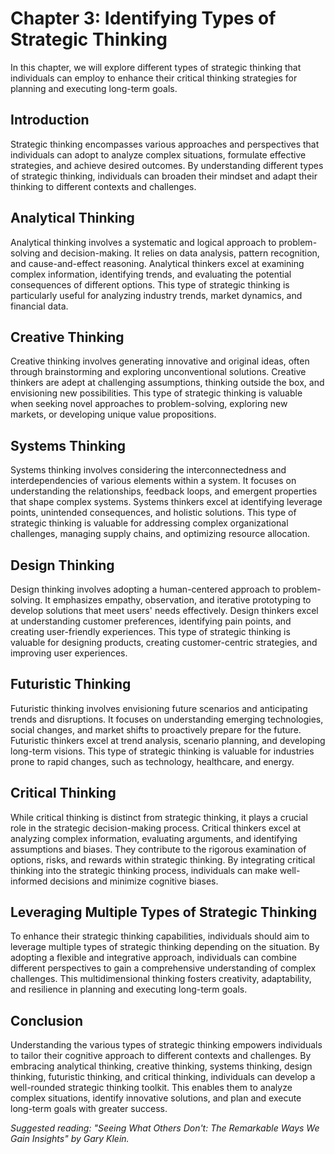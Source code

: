 Chapter 3: Identifying Types of Strategic Thinking
==================================================

In this chapter, we will explore different types of strategic thinking that individuals can employ to enhance their critical thinking strategies for planning and executing long-term goals.

Introduction
------------

Strategic thinking encompasses various approaches and perspectives that individuals can adopt to analyze complex situations, formulate effective strategies, and achieve desired outcomes. By understanding different types of strategic thinking, individuals can broaden their mindset and adapt their thinking to different contexts and challenges.

Analytical Thinking
-------------------

Analytical thinking involves a systematic and logical approach to problem-solving and decision-making. It relies on data analysis, pattern recognition, and cause-and-effect reasoning. Analytical thinkers excel at examining complex information, identifying trends, and evaluating the potential consequences of different options. This type of strategic thinking is particularly useful for analyzing industry trends, market dynamics, and financial data.

Creative Thinking
-----------------

Creative thinking involves generating innovative and original ideas, often through brainstorming and exploring unconventional solutions. Creative thinkers are adept at challenging assumptions, thinking outside the box, and envisioning new possibilities. This type of strategic thinking is valuable when seeking novel approaches to problem-solving, exploring new markets, or developing unique value propositions.

Systems Thinking
----------------

Systems thinking involves considering the interconnectedness and interdependencies of various elements within a system. It focuses on understanding the relationships, feedback loops, and emergent properties that shape complex systems. Systems thinkers excel at identifying leverage points, unintended consequences, and holistic solutions. This type of strategic thinking is valuable for addressing complex organizational challenges, managing supply chains, and optimizing resource allocation.

Design Thinking
---------------

Design thinking involves adopting a human-centered approach to problem-solving. It emphasizes empathy, observation, and iterative prototyping to develop solutions that meet users' needs effectively. Design thinkers excel at understanding customer preferences, identifying pain points, and creating user-friendly experiences. This type of strategic thinking is valuable for designing products, creating customer-centric strategies, and improving user experiences.

Futuristic Thinking
-------------------

Futuristic thinking involves envisioning future scenarios and anticipating trends and disruptions. It focuses on understanding emerging technologies, social changes, and market shifts to proactively prepare for the future. Futuristic thinkers excel at trend analysis, scenario planning, and developing long-term visions. This type of strategic thinking is valuable for industries prone to rapid changes, such as technology, healthcare, and energy.

Critical Thinking
-----------------

While critical thinking is distinct from strategic thinking, it plays a crucial role in the strategic decision-making process. Critical thinkers excel at analyzing complex information, evaluating arguments, and identifying assumptions and biases. They contribute to the rigorous examination of options, risks, and rewards within strategic thinking. By integrating critical thinking into the strategic thinking process, individuals can make well-informed decisions and minimize cognitive biases.

Leveraging Multiple Types of Strategic Thinking
-----------------------------------------------

To enhance their strategic thinking capabilities, individuals should aim to leverage multiple types of strategic thinking depending on the situation. By adopting a flexible and integrative approach, individuals can combine different perspectives to gain a comprehensive understanding of complex challenges. This multidimensional thinking fosters creativity, adaptability, and resilience in planning and executing long-term goals.

Conclusion
----------

Understanding the various types of strategic thinking empowers individuals to tailor their cognitive approach to different contexts and challenges. By embracing analytical thinking, creative thinking, systems thinking, design thinking, futuristic thinking, and critical thinking, individuals can develop a well-rounded strategic thinking toolkit. This enables them to analyze complex situations, identify innovative solutions, and plan and execute long-term goals with greater success.

*Suggested reading: "Seeing What Others Don't: The Remarkable Ways We Gain Insights" by Gary Klein.*
